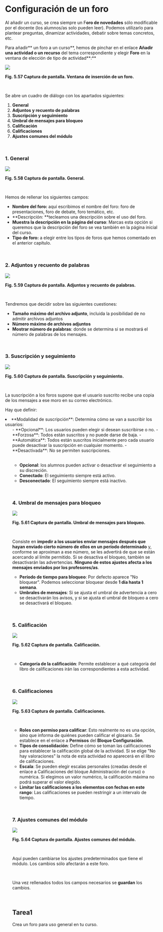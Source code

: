 
# Configuración de un foro

Al añadir un curso, se crea siempre un F**oro de novedades** sólo modificable por el docente (los alumnos/as solo pueden leer). Podemos utilizarlo para plantear preguntas, dinamizar actividades, debatir sobre temas concretos, etc.

Para añadir** un foro a un curso**, hemos de pinchar en el enlace **Añadir una actividad o un recurso** del tema correspondiente y elegir **Foro** en la ventana de elección de tipo de actividad**:**


![](img/foros-agregar_foro.png)

**Fig. 5.57 Captura de pantalla. Ventana de inserción de un foro.**

 

Se abre un cuadro de diálogo con los apartados siguientes:

1. **General**
1. **Adjuntos y recuento de palabras**
1. **Suscripción y seguimiento**
1. **Umbral de mensajes para bloqueo**
1. **Calificación**
1. **Calificaciones**
1. **Ajustes comunes del módulo**

 

### **1. General**


![](img/foros-general.png)

**Fig. 5.58 Captura de pantalla. General.**

 

Hemos de rellenar los siguientes campos:

- **Nombre del foro:** aquí escribimos el nombre del foro: foro de presentaciones, foro de debate, foro temático, etc.
- **Descripción: **tecleamos una descripción sobre el uso del foro.
- **Muestra la descripción en la página del curso**: Marcas esta opción si queremos que la descripción del foro se vea también en la página inicial del curso.
- **Tipo de foro:** a elegir entre los tipos de foros que hemos comentado en el anterior capítulo.

 

### 2. Adjuntos y recuento de palabras


![](img/foros-_adjuntos_y_recuento_de_palabras.png)

**Fig. 5.59 Captura de pantalla. Adjuntos y recuento de palabras.**

 

Tendremos que decidir sobre las siguientes cuestiones:

- **Tamaño máximo del archivo adjunto**, incluida la posibilidad de no admitir archivos adjuntos
- **Número máximo de archivos adjuntos**
- **Mostrar número de palabras**: donde se determina si se mostrará el número de palabras de los mensajes.

 

### 3. Suscripción y seguimiento


![](img/666f726f732d737573637269706369c3b36e5f795f73656775696d69656e746f.png)

**Fig. 5.60 Captura de pantalla. Suscripción y seguimiento.**

 

La suscripción a los foros supone que el usuario suscrito recibe una copia de los mensajes a ese moro en su correo electrónico.

Hay que definir:

<li>**Modalidad de suscripción**: Determina cómo se van a suscribir los usuarios:
<ul>
- **Opcional**: Los usuarios pueden elegir si desean suscribirse o no.
- **Forzosa**: Todos están suscritos y no puede darse de baja.
- **Automática**: Todos están suscritos inicialmente pero cada usuario puede desactivar la suscripción en cualquier momento.
- **Desactivada**: No se permiten suscripciones.<br/><br/>

- **Opcional**: los alumnos pueden activar o desactivar el seguimiento a su discreción.
- **Conectado**: El seguimiento siempre está activo.
- **Desconectado**: El seguimiento siempre está inactivo.

 

### 4. Umbral de mensajes para bloqueo


![](img/foros-umbral_de_mensajes.png)

**Fig. 5.61 Captura de pantalla. Umbral de mensajes para bloqueo.**

 

Consiste en **impedir a los usuarios enviar mensajes después que hayan enviado cierto número de ellos en un período determinado** y, conforme se aproximan a ese número, se les advertirá de que se están acercando al límite permitido. Si se desactiva el bloqueo, también se desactivarán las advertencias. **Ninguno de estos ajustes afecta a los mensajes enviados por los profesores/as**.

- **Período de tiempo para bloqueo**: Por defecto aparece "No bloquear". Podemos seleccionar bloquear desde **1 día hasta 1 semana**.
- **Umbrales de mensajes**: Si se ajusta el umbral de advertencia a cero se desactivarán los avisos, y si se ajusta el umbral de bloqueo a cero se desactivará el bloqueo.

 

### 5. Calificación


![](img/foros-calificacion.png)

**Fig. 5.62 Captura de pantalla. Calificación.**

 

- **Categoría de la calificación**: Permite establecer a qué categoría del libro de calificaciones irán las correspondientes a esta actividad.

 

### 6. Calificaciones


![](img/foros-calificaciones.png)

**Fig. 5.63 Captura de pantalla. Calificaciones.**

 

- **Roles con permiso para calificar**: Esto realmente no es una opción, sino que informa de quiénes pueden calificar el glosario. Se establece en el enlace a **Permisos** del **Bloque Configuración**.
- **Tipos de consolidación**: Define cómo se toman las calificaciones para establecer la calificación global de la actividad. Si se elige "No hay valoraciones" la nota de esta actividad no aparecerá en el libro de calificaciones.
- **Escala**: Se pueden elegir escalas personales (creadas desde el enlace a Calificaciones del bloque Administración del curso) o numérica. Si elegimos un valor numérico, la calificación máxima no podrá superar el valor elegido.
- **Limitar las calificaciones a los elementos con fechas en este rango**: Las calificaciones se pueden restringir a un intervalo de tiempo.

 

### 7. Ajustes comunes del módulo


![](img/foros-ajustes_generales_del_modulo.png)

**Fig. 5.64 Captura de pantalla. Ajustes comunes del módulo.**

 

Aquí pueden cambiarse los ajustes predeterminados que tiene el módulo. Los cambios sólo afectarán a este foro.

 

Una vez rellenados todos los campos necesarios se **guardan** los cambios.

 

## Tarea1

Crea un foro para uso general en tu curso.
